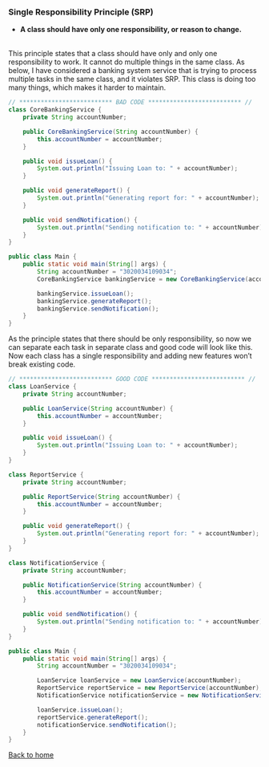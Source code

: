 ### Single Responsibility Principle (SRP)
- **A class should have only one responsibility, or reason to change.**

<br/>
This principle states that a class should have only and only one responsibility to work. It cannot do multiple things in the same class. As below, I have considered a banking system service that is trying to process multiple tasks in the same class, and it violates SRP.
This class is doing too many things, which makes it harder to maintain.

```java
// ************************** BAD CODE ************************** //
class CoreBankingService {
    private String accountNumber;

    public CoreBankingService(String accountNumber) {
        this.accountNumber = accountNumber;
    }

    public void issueLoan() {
        System.out.println("Issuing Loan to: " + accountNumber);
    }

    public void generateReport() {
        System.out.println("Generating report for: " + accountNumber);
    }

    public void sendNotification() {
        System.out.println("Sending notification to: " + accountNumber);
    }
}

public class Main {
    public static void main(String[] args) {
        String accountNumber = "3020034109034";
        CoreBankingService bankingService = new CoreBankingService(accountNumber);

        bankingService.issueLoan();
        bankingService.generateReport();
        bankingService.sendNotification();
    }
}
```

As the principle states that there should be only responsibility, so now we can separate each task in separate class and good code will look like this.
Now each class has a single responsibility and adding new features won’t break existing code.

```java
// ************************** GOOD CODE ************************** //
class LoanService {
    private String accountNumber;

    public LoanService(String accountNumber) {
        this.accountNumber = accountNumber;
    }

    public void issueLoan() {
        System.out.println("Issuing Loan to: " + accountNumber);
    }
}

class ReportService {
    private String accountNumber;

    public ReportService(String accountNumber) {
        this.accountNumber = accountNumber;
    }

    public void generateReport() {
        System.out.println("Generating report for: " + accountNumber);
    }
}

class NotificationService {
    private String accountNumber;

    public NotificationService(String accountNumber) {
        this.accountNumber = accountNumber;
    }

    public void sendNotification() {
        System.out.println("Sending notification to: " + accountNumber);
    }
}

public class Main {
    public static void main(String[] args) {
        String accountNumber = "3020034109034";

        LoanService loanService = new LoanService(accountNumber);
        ReportService reportService = new ReportService(accountNumber);
        NotificationService notificationService = new NotificationService(accountNumber);

        loanService.issueLoan();
        reportService.generateReport();
        notificationService.sendNotification();
    }
}
```

[Back to home](../README.md)